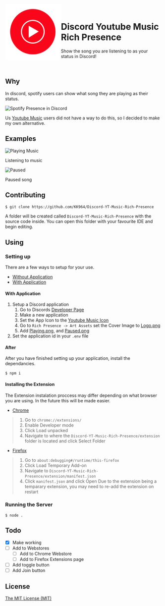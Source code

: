 <div>
  <img width="180" height="180" align="left" src="https://raw.githubusercontent.com/KK964/Discord-YT-Music-Rich-Presence/master/assets/Logo.png" />
  <br>
  <h1>Discord Youtube Music Rich Presence</h1>
  <p>Show the song you are listening to as your status in Discord!</p>
  <br>
</div>

## Why
In discord, spotify users can show what song they are playing as their status. 

![Spotify Presence in Discord](https://cdn.discordapp.com/attachments/750139071233261699/856657626992869406/unknown.png)

Us [Youtube Music](https://music.youtube.com) users did not have a way to do this, so I decided to make my own alternative.

## Examples

![Playing Music](https://cdn.discordapp.com/attachments/750139071233261699/856654993938841630/unknown.png)

Listening to music

![Paused](https://cdn.discordapp.com/attachments/750139071233261699/856661086832033792/unknown.png)

Paused song

## Contributing

    $ git clone https://github.com/KK964/Discord-YT-Music-Rich-Presence
 
 A folder will be created called `Discord-YT-Music-Rich-Presence` with the source code inside. You can open this folder with your favourite IDE and begin editing.

## Using

### Setting up
There are a few ways to setup for your use.
 - [Without Application](#After)
 - [With Application](#With)

#### <a name="With"></a>With Application
1. Setup a Discord application
    1. Go to Discords [Developer Page](https://discord.com/developers/)
    2. Make a new application
    3. Set the App Icon to the [Youtube Music Icon][LOGO]
    4. Go to `Rich Presence -> Art Assets` set the Cover Image to [Logo.png][LOGO]
    5. Add [Playing.png][PLAYING], and [Paused.png][PAUSED]
2. Set the application id in your `.env` file

#### <a name="After"></a>After
After you have finished setting up your application, install the dependancies.

    $ npm i
    
#### Installing the Extension
The Extension instalation proccess may differ depending on what browser you are using. In the future this will be made easier.

 - [Chrome](https://www.google.com/chrome/)
 > 1. Go to `chrome://extensions/`
 > 2. Enable Developer mode
 > 3. Click Load unpacked
 > 4. Navigate to where the `Discord-YT-Music-Rich-Presence/extension` folder is located and click Select Folder
 - [Firefox](https://www.mozilla.org/)
 > 1. Go to `about:debugging#/runtime/this-firefox`
 > 2. Click Load Temporary Add-on
 > 3. Navigate to `Discord-YT-Music-Rich-Presence/extension/manifest.json`
 > 4. Click `manifest.json` and click Open
 > Due to the extension being a temparary extension, you may need to re-add the extension on restart

### Running the Server

    $ node .
    

## Todo

- [x] Make working
- [ ] Add to Webstores
  - [ ] Add to Chrome Webstore
  - [ ] Add to Firefox Extensions page
- [ ] Add toggle button
- [ ] Add Join button

## License
[The MIT License (MIT)](https://raw.githubusercontent.com/KK964/Discord-YT-Music-Rich-Presence/master/LICENSE)

[LOGO]: https://raw.githubusercontent.com/KK964/Discord-YT-Music-Rich-Presence/master/assets/Logo.png
[PLAYING]: https://raw.githubusercontent.com/KK964/Discord-YT-Music-Rich-Presence/master/extension/icons/Playing.png
[PAUSED]: https://raw.githubusercontent.com/KK964/Discord-YT-Music-Rich-Presence/master/extension/icons/Paused.png
